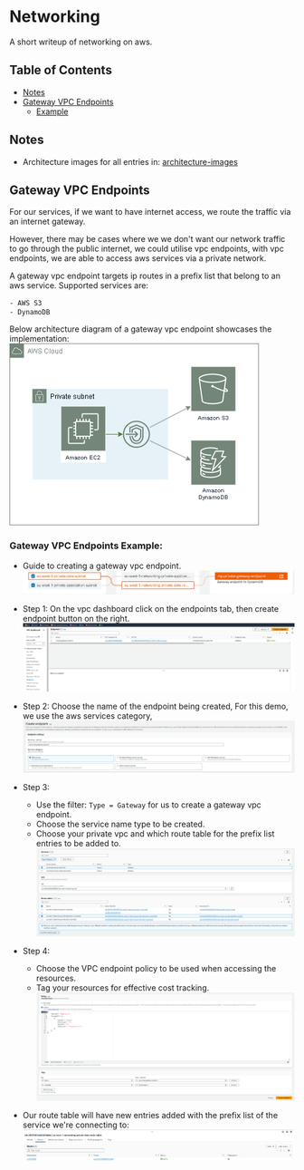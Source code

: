 # Networking

A short writeup of networking on aws.

## Table of Contents
 - [Notes](#notes)
 - [Gateway VPC Endpoints](#gateway-vpc-endpoints)
    - [Example](#gateway-vpc-endpoints-example)

## Notes
  - Architecture images for all entries in: [architecture-images](architecture-images/)

## Gateway VPC Endpoints
For our services, if we want to have internet access, we route the traffic via an internet gateway. 

However, there may be cases where we we don't want our network traffic to go through the public internet, we could utilise vpc endpoints, with vpc endpoints, we are able to access aws services via a private network.

A gateway vpc endpoint targets ip routes in a prefix list that belong to an aws service. Supported services are:
>> 
    - AWS S3
    - DynamoDB

Below architecture diagram of a gateway vpc endpoint showcases the implementation:
<br> ![vpc-endpints-architecture image](architecture-images/gateway-vpc-endpints.drawio.png)

### Gateway VPC Endpoints Example:

- Guide to creating a gateway vpc endpoint.
  <br> ![alt text](architecture-images/create-gateway-vpc-endpoint.png)

- Step 1: On the vpc dashboard click on the endpoints tab, then create endpoint button on the right.
  <br> ![alt text](architecture-images/create-gateway-vpc-endpoint-0.png) 
  <br>
- Step 2: Choose the name of the endpoint being created, For this demo, we use the aws services category, 
  <br> ![alt text](architecture-images/create-gateway-vpc-endpoint-1.png)
- Step 3:
  - Use the filter: `Type = Gateway` for us to create a gateway vpc endpoint.
  - Choose the service name type to be created.
  - Choose your private vpc and which route table for the prefix list entries to be added to.
  <br> ![alt text](architecture-images/create-gateway-vpc-endpoint-2.png)
- Step 4:
  - Choose the VPC endpoint policy to be used when accessing the resources. 
  - Tag your resources for effective cost tracking.
  <br> ![alt text](architecture-images/create-gateway-vpc-endpoint-3.png)
- Our route table will have new entries added with the prefix list of the service we're connecting to:
  <br> ![alt text](architecture-images/create-gateway-vpc-endpoint-4.png)
